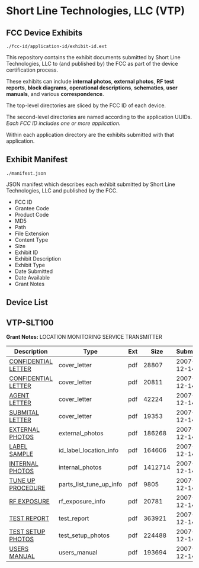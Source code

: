 # Short Line Technologies, LLC (VTP)
## FCC Device Exhibits

```
./fcc-id/application-id/exhibit-id.ext
```

This repository contains the exhibit documents submitted by Short Line Technologies, LLC to (and published by) the FCC as part of the device certification process.

These exhibits can include **internal photos**, **external photos**, **RF test reports**, **block diagrams**, **operational descriptions**, **schematics**, **user manuals**, and various **correspondence**.

The top-level directories are sliced by the FCC ID of each device.

The second-level directories are named according to the application UUIDs. *Each FCC ID includes one or more application.*

Within each application directory are the exhibits submitted with that application. 

## Exhibit Manifest

```
./manifest.json
```

JSON manifest which describes each exhibit submitted by Short Line Technologies, LLC and published by the FCC.

- FCC ID
- Grantee Code
- Product Code
- MD5
- Path
- File Extension
- Content Type
- Size
- Exhibit ID
- Exhibit Description
- Exhibit Type
- Date Submitted
- Date Available
- Grant Notes

## Device List
## VTP-SLT100
**Grant Notes:** LOCATION MONITORING SERVICE TRANSMITTER

| Description | Type | Ext | Size | Submitted | Available |
| ----------- | ---- | --- | ---- | --------- | --------- |
| [CONFIDENTIAL LETTER](VTP-SLT100/3ada6711b0a25f34d69c22ff29a3791c/879754.pdf) | cover_letter | pdf | 28807 | 2007-12-14 | 2007-12-17 |
| [CONFIDENTIAL LETTER](VTP-SLT100/3ada6711b0a25f34d69c22ff29a3791c/879757.pdf) | cover_letter | pdf | 20811 | 2007-12-14 | 2007-12-17 |
| [AGENT LETTER](VTP-SLT100/3ada6711b0a25f34d69c22ff29a3791c/879758.pdf) | cover_letter | pdf | 42224 | 2007-12-14 | 2007-12-17 |
| [SUBMITAL LETTER](VTP-SLT100/3ada6711b0a25f34d69c22ff29a3791c/879759.pdf) | cover_letter | pdf | 19353 | 2007-12-14 | 2007-12-17 |
| [EXTERNAL PHOTOS](VTP-SLT100/3ada6711b0a25f34d69c22ff29a3791c/879750.pdf) | external_photos | pdf | 186268 | 2007-12-14 | 2008-01-31 |
| [LABEL SAMPLE](VTP-SLT100/3ada6711b0a25f34d69c22ff29a3791c/879755.pdf) | id_label_location_info | pdf | 164606 | 2007-12-14 | 2007-12-17 |
| [INTERNAL PHOTOS](VTP-SLT100/3ada6711b0a25f34d69c22ff29a3791c/879751.pdf) | internal_photos | pdf | 1412714 | 2007-12-14 | 2008-01-31 |
| [TUNE UP PROCEDURE](VTP-SLT100/3ada6711b0a25f34d69c22ff29a3791c/879761.pdf) | parts_list_tune_up_info | pdf | 9805 | 2007-12-14 | 2007-12-17 |
| [RF EXPOSURE](VTP-SLT100/3ada6711b0a25f34d69c22ff29a3791c/879756.pdf) | rf_exposure_info | pdf | 20781 | 2007-12-14 | 2007-12-17 |
| [TEST REPORT](VTP-SLT100/3ada6711b0a25f34d69c22ff29a3791c/879760.pdf) | test_report | pdf | 363921 | 2007-12-14 | 2007-12-17 |
| [TEST SETUP PHOTOS](VTP-SLT100/3ada6711b0a25f34d69c22ff29a3791c/879752.pdf) | test_setup_photos | pdf | 224488 | 2007-12-14 | 2008-01-31 |
| [USERS MANUAL](VTP-SLT100/3ada6711b0a25f34d69c22ff29a3791c/879753.pdf) | users_manual | pdf | 193694 | 2007-12-14 | 2008-01-31 |

